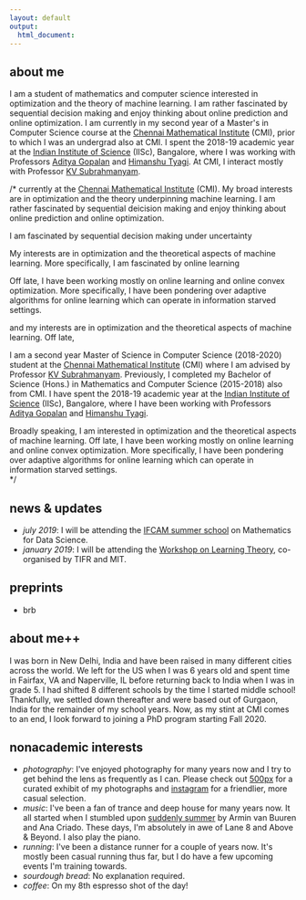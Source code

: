```yaml
---
layout: default
output: 
  html_document:
---
```


<!--<p> <img src="https://mitrodov.github.io/content/profile.jpg" width="100%" height="100%"> </p>-->


## about me

I am a student of mathematics and computer science interested in optimization and the theory of machine learning. I am rather fascinated by sequential decision making and enjoy thinking about online prediction and online optimization. I am currently in my second year of a Master's in Computer Science course at the <a href="https://www.cmi.ac.in" target="_blank">Chennai Mathematical Institute</a> (CMI), prior to which I was an undergrad also at CMI. I spent the 2018-19 academic year at the <a href="https://www.iisc.ac.in" target="_blank">Indian Institute of Science</a> (IISc), Bangalore, where I was working with Professors <a href="https://ece.iisc.ac.in/~aditya/index.html" target="_blank">Aditya Gopalan</a> and <a href="https://ece.iisc.ac.in/~htyagi/" target="_blank">Himanshu Tyagi</a>. At CMI, I interact mostly with Professor <a href="https://www.cmi.ac.in/~kv/" target="_blank">KV Subrahmanyam</a>.


/*
currently at the <a href="https://www.cmi.ac.in" target="_blank">Chennai Mathematical Institute</a> (CMI). My broad interests are in optimization and the theory underpinning machine learning. I am rather fascinated by sequential deicision making and enjoy thinking about online prediction and online optimization.  






I am fascinated by sequential decision making under uncertainty


My interests are in optimization and the theoretical aspects of machine learning. More specifically, I am fascinated by online learning 


Off late, I have been working mostly on online learning and online convex optimization. More specifically, I have been pondering over adaptive algorithms for online learning which can operate in information starved settings.  

and my interests are in optimization and the theoretical aspects of machine learning. Off late, 


I am a second year Master of Science in Computer Science (2018-2020) student at the <a href="https://www.cmi.ac.in" target="_blank">Chennai Mathematical Institute</a> (CMI) where I am advised by Professor <a href="https://www.cmi.ac.in/~kv/" target="_blank">KV Subrahmanyam</a>. Previously, I completed my Bachelor of Science (Hons.) in Mathematics and Computer Science (2015-2018) also from CMI. I have spent the 2018-19 academic year at the <a href="https://www.iisc.ac.in" target="_blank">Indian Institute of Science</a> (IISc), Bangalore, where I have been working with Professors <a href="https://ece.iisc.ac.in/~aditya/index.html" target="_blank">Aditya Gopalan</a> and <a href="https://ece.iisc.ac.in/~htyagi/" target="_blank">Himanshu Tyagi</a>.

Broadly speaking, I am interested in optimization and the theoretical aspects of machine learning. Off late, I have been working mostly on online learning and online convex optimization. More specifically, I have been pondering over adaptive algorithms for online learning which can operate in information starved settings.  
*/

## news & updates

* <em>july 2019</em>: I will be attending the <a href="http://math.iisc.ac.in/~ifcam/Summer_School2019.htm" target="_blank">IFCAM summer school</a> on Mathematics for Data Science.
* <em>january 2019</em>: I will be attending the <a href="http://workshop.tcs.tifr.res.in" target="_blank">Workshop on Learning Theory</a>, co-organised by TIFR and MIT. 

## preprints
* brb

## about me++

I was born in New Delhi, India and have been raised in many different cities across the world. We left for the US when I was 6 years old and spent time in Fairfax, VA and Naperville, IL before returning back to India when I was in grade 5. I had shifted 8 different schools by the time I started middle school! Thankfully, we settled down thereafter and were based out of Gurgaon, India for the remainder of my school years. Now, as my stint at CMI comes to an end, I look forward to joining a PhD program starting Fall 2020.


## nonacademic interests

* <em>photography</em>: I've enjoyed photography for many years now and I try to get behind the lens as frequently as I can. Please check out <a href="https://500px.com/sid_mit" target="_blank">500px</a> for a curated exhibit of my photographs and <a href="https://www.instagram.com/sid_mit/" target="_blank">instagram</a> for a friendlier, more casual selection.
* <em>music</em>: I've been a fan of trance and deep house for many years now. It all started when I stumbled upon <a href="https://www.youtube.com/watch?v=Aqx25hfTZeg" target="_blank">suddenly summer</a> by Armin van Buuren and Ana Criado. These days, I'm absolutely in awe of Lane 8 and Above & Beyond. I also play the piano.
* <em>running</em>: I've been a distance runner for a couple of years now. It's mostly been casual running thus far, but I do have a few upcoming events I'm training towards.
* <em>sourdough bread</em>: No explanation required.
* <em>coffee</em>: On my 8th espresso shot of the day!

